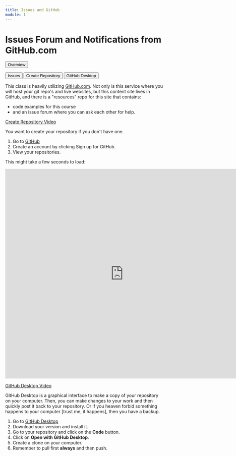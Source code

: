 ```yaml
---
title: Issues and GitHub
module: 1
---
```


# Issues Forum and Notifications from GitHub.com

<div class="tab">
  <button class="tablinks active" onclick="openTab(event, 'Overview')">Overview</button>
  
  <button class="tablinks" onclick="openTab(event, 'Issues')">Issues</button>
  <button class="tablinks" onclick="openTab(event, 'Create')">Create Repository</button>
  <button class="tablinks" onclick="openTab(event, 'GitHub')">GitHub Desktop</button>
</div>

<div id="Overview" class="tabcontent" style="display:block">

<p>This class is heavily utilizing <a href="https://github.com" target="_new">GitHub.com</a>. Not only is this service where you will host your git repo's and live websites, but this content site lives in GitHub, and there is a "resources" repo for this site that contains:</p>
<ul>
<li>code examples for this course</li>
<li>and an issue forum where you can ask each other for help.</li>
</ul>

</div>



<div id="Create" class="tabcontent">

<p><a href="//www.youtube.com/embed/FV4j1YkNSlo" data-lity>Create Repository Video</a></p>

<p>You want to create your repository if you don't have one. </p>
<ol>
<li>Go to <a href="https://github.com" target="_blank">GitHub</a></li>
<li>Create an account by clicking Sign up for GitHub.</li>
<li>View your repositories.</li>
</ol>

<p>This might take a few seconds to load:</p>

<iframe src="https://umontanamediaarts.com/MART341/wp-admin/admin-ajax.php?action=h5p_embed&id=10" width="748" height="665" frameborder="0" allowfullscreen="allowfullscreen"></iframe><script src="https://umontanamediaarts.com/MART341/wp-content/plugins/h5p/h5p-php-library/js/h5p-resizer.js" charset="UTF-8"></script>


</div>

<div id="GitHub" class="tabcontent">

<p><a href="//www.youtube.com/embed/L0TKgJRdY0s" data-lity>GitHub Desktop Video</a></p>

<p>GitHub Desktop is a graphical interface to make a copy of your repository on your computer.  Then, you can make changes to your work and then quickly post it back to your repository.  Or if you heaven forbid something happens to your computer [trust me, it happens], then you have a backup.</p>

<ol>
<li>Go to <a href="https://desktop.github.com/" target="_blank">GitHub Desktop</a></li>
<li>Download your version and install it.</li>
<li>Go to your repository and click on the <b>Code</b> button.</li>
<li>Click on <b>Open with GitHub Desktop</b>.</li>
<li>Create a clone on your computer.</li>
<li>Remember to pull first <b>always</b> and then push.</li>
</ol>


</div>
